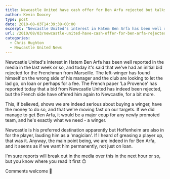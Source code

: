 ```yaml
---
title: Newcastle United have cash offer for Ben Arfa rejected but talks continue
author: Kevin Doocey
type: post
date: 2010-08-03T14:39:38+00:00
excerpt: "Newcastle United's interest in Hatem Ben Arfa has been well reported in the media in the last week or so, and today it's said that we've had an initial bid rejected for the Frenchman.."
url: /2010/08/03/newcastle-united-have-cash-offer-for-ben-arfa-rejected-but-talks-continue/
categories:
  - Chris Hughton
  - Newcastle United News
---
```


Newcastle United's interest in Hatem Ben Arfa has been well reported in the media in the last week or so, and today it's said that we've had an initial bid rejected for the Frenchman from Marseille. The left-winger has found himself on the wrong side of his manager and the club are looking to let the lad go, on loan or perhaps for a fee. The French paper 'La Provence' has reported today that a bid from Newcastle United has indeed been rejected, but the French side have offered him again to Newcastle, for a bit more.

This, if believed, shows we are indeed serious about buying a winger, have the money to do so, and that we're moving fast on our targets. If we did manage to get Ben Arfa, it would be a major coup for any newly promoted team, and he's exactly what we need - a winger.

Newcastle is his preferred destination apparently but Hoffenheim are also in for the player, lauding him as a 'magician'. If I heard of greasing a player up, that was it. Anyway, the main point being, we are indeed in for Ben Arfa, and it seems as if we want him permanently, not just on loan.

I'm sure reports will break out in the media over this in the next hour or so, but you know where you read it first 😉

Comments welcome 🙂
